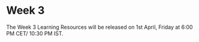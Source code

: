# Week 3

The Week 3 Learning Resources will be released on 1st April, Friday at 6:00 PM CET/ 10:30 PM IST.
